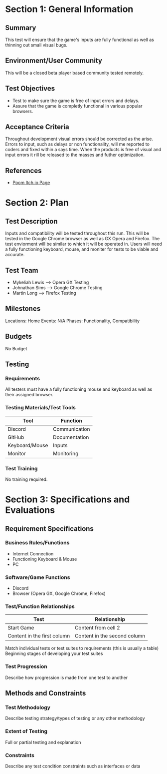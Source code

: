 # Section 1: General Information

## Summary

This test will ensure that the game's inputs are fully functional as well as thinning out small                              visual bugs.

## Environment/User Community

This will be a closed beta player based community tested remotely. 

## Test Objectives

* Test to make sure the game is free of input errors and delays. 
* Assure that the game is completly functional in various popular browsers.

## Acceptance Criteria

Throughout development visual errors should be corrected as the arise. Errors to input, such as delays or non functionality, will me reported to coders and fixed within a says time. When the products is free of visual and input errors it rill be released to the masses and futher optimization.

## References

* [Poom Itch.io Page](https://freds72.itch.io/poom)

# Section 2: Plan
## Test Description

Inputs and compatibility will be tested throughout this run. This will be tested in the Google Chrome browser as well as GX Opera and Firefox. The test enviorment will be similar to which it will be operated in. Users will need a fully functioning keyboard, mouse, and moniter for tests to be viable and accurate.

## Test Team

* Mykeliah Lewis --> Opera GX Testing
* Johnathan Sims --> Google Chrome Testing
* Martin Long    --> Firefox Testing

## Milestones

Locations: Home
Events: N/A
Phases: Functionality, Compatibility

## Budgets

No Budget

## Testing
### Requirements

All testers must have a fully functioning mouse and keyboard as well as their assigned browser.

### Testing Materials/Test Tools

Tool | Function
--------|------------
Discord | Communication
GitHub | Documentation
Keyboard/Mouse | Inputs
Monitor | Monitoring

### Test Training

No training required.

# Section 3: Specifications and Evaluations

## Requirement Specifications

### Business Rules/Functions

* Internet Connection
* Functioning Keyboard & Mouse
* PC

### Software/Game Functions

* Discord
* Browser (Opera GX, Google Chrome, Firefox)

### Test/Function Relationships

Test | Relationship
------------ | -------------
Start Game| Content from cell 2
Content in the first column | Content in the second column

Match individual tests or test suites to requirements (this is usually a table)
Beginning stages of developing your test suites

### Test Progression
Describe how progression is made from one test to another

## Methods and Constraints

### Test Methodology

Describe testing strategy/types of testing or any other methodology

### Extent of Testing

Full or partial testing and explanation

### Constraints

Describe any test condition constraints such as interfaces or data
